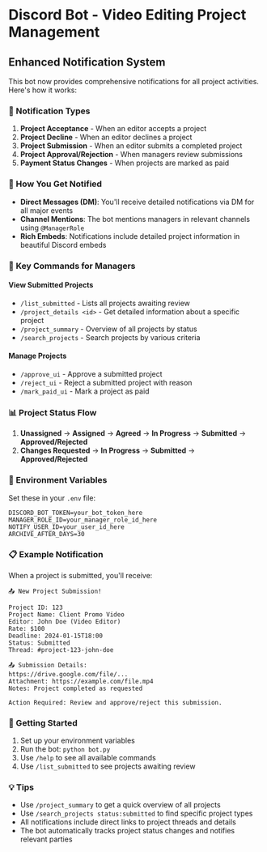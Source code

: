 # Discord Bot - Video Editing Project Management

## Enhanced Notification System

This bot now provides comprehensive notifications for all project activities. Here's how it works:

### 🔔 Notification Types

1. **Project Acceptance** - When an editor accepts a project
2. **Project Decline** - When an editor declines a project  
3. **Project Submission** - When an editor submits a completed project
4. **Project Approval/Rejection** - When managers review submissions
5. **Payment Status Changes** - When projects are marked as paid

### 📱 How You Get Notified

- **Direct Messages (DM)**: You'll receive detailed notifications via DM for all major events
- **Channel Mentions**: The bot mentions managers in relevant channels using `@ManagerRole`
- **Rich Embeds**: Notifications include detailed project information in beautiful Discord embeds

### 🎯 Key Commands for Managers

#### View Submitted Projects
- `/list_submitted` - Lists all projects awaiting review
- `/project_details <id>` - Get detailed information about a specific project
- `/project_summary` - Overview of all projects by status
- `/search_projects` - Search projects by various criteria

#### Manage Projects
- `/approve_ui` - Approve a submitted project
- `/reject_ui` - Reject a submitted project with reason
- `/mark_paid_ui` - Mark a project as paid

### 📊 Project Status Flow

1. **Unassigned** → **Assigned** → **Agreed** → **In Progress** → **Submitted** → **Approved/Rejected**
2. **Changes Requested** → **In Progress** → **Submitted** → **Approved/Rejected**

### 🔧 Environment Variables

Set these in your `.env` file:

```env
DISCORD_BOT_TOKEN=your_bot_token_here
MANAGER_ROLE_ID=your_manager_role_id_here
NOTIFY_USER_ID=your_user_id_here
ARCHIVE_AFTER_DAYS=30
```

### 📋 Example Notification

When a project is submitted, you'll receive:

```
📤 New Project Submission!

Project ID: 123
Project Name: Client Promo Video
Editor: John Doe (Video Editor)
Rate: $100
Deadline: 2024-01-15T18:00
Status: Submitted
Thread: #project-123-john-doe

📤 Submission Details:
https://drive.google.com/file/...
Attachment: https://example.com/file.mp4
Notes: Project completed as requested

Action Required: Review and approve/reject this submission.
```

### 🚀 Getting Started

1. Set up your environment variables
2. Run the bot: `python bot.py`
3. Use `/help` to see all available commands
4. Use `/list_submitted` to see projects awaiting review

### 💡 Tips

- Use `/project_summary` to get a quick overview of all projects
- Use `/search_projects status:submitted` to find specific project types
- All notifications include direct links to project threads and details
- The bot automatically tracks project status changes and notifies relevant parties
